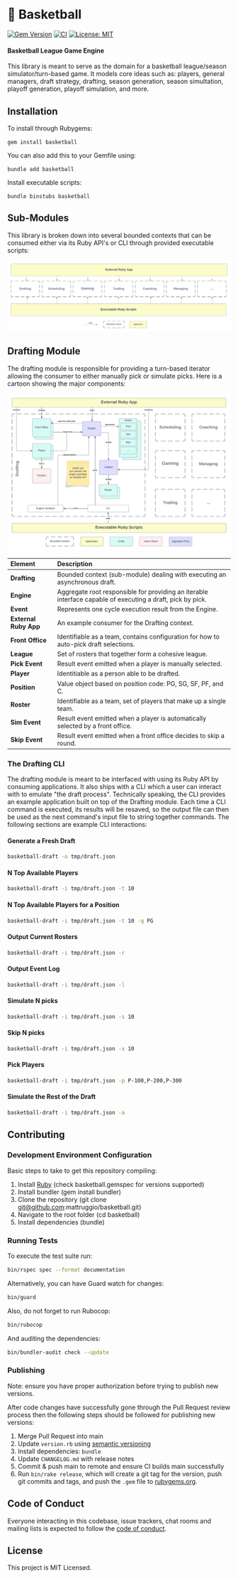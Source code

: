 # :basketball: Basketball

[![Gem Version](https://badge.fury.io/rb/basketball.svg)](https://badge.fury.io/rb/basketball) [![CI](https://github.com/mattruggio/basketball/actions/workflows/ci.yaml/badge.svg)](https://github.com/mattruggio/basketball/actions/workflows/ci.yaml) [![License: MIT](https://img.shields.io/badge/License-MIT-yellow.svg)](https://opensource.org/licenses/MIT)

#### Basketball League Game Engine

This library is meant to serve as the domain for a basketball league/season simulator/turn-based game. It models core ideas such as: players, general managers, draft strategy, drafting, season generation, season simultation, playoff generation, playoff simulation, and more.

## Installation

To install through Rubygems:

````
gem install basketball
````

You can also add this to your Gemfile using:

````
bundle add basketball
````

Install executable scripts:

````
bundle binstubs basketball
````

## Sub-Modules

This library is broken down into several bounded contexts that can be consumed either via its Ruby API's or CLI through provided executable scripts:

![Basketball Architecture - Overview.png](/docs/architecture/overview.png)

## Drafting Module

The drafting module is responsible for providing a turn-based iterator allowing the consumer to either manually pick or simulate picks.  Here is a cartoon showing the major components:

![Basketball Architecture - Drafting.png](/docs/architecture/drafting.png)

Element      | Description
:------------ | :-----------
**Drafting** | Bounded context (sub-module) dealing with executing an asynchronous draft.
**Engine** | Aggregate root responsible for providing an iterable interface capable of executing a draft, pick by pick.
**Event** | Represents one cycle execution result from the Engine.
**External Ruby App** | An example consumer for the Drafting context.
**Front Office** | Identifiable as a team, contains configuration for how to auto-pick draft selections.
**League** | Set of rosters that together form a cohesive league.
**Pick Event** | Result event emitted when a player is manually selected.
**Player** | Identitiable as a person able to be drafted.
**Position** | Value object based on position code: PG, SG, SF, PF, and C.
**Roster** | Identifiable as a team, set of players that make up a single team.
**Sim Event** | Result event emitted when a player is automatically selected by a front office.
**Skip Event** | Result event emitted when a front office decides to skip a round.

### The Drafting CLI

The drafting module is meant to be interfaced with using its Ruby API by consuming applications.  It also ships with a CLI which a user can interact with to emulate "the draft process".  Technically speaking, the CLI provides an example application built on top of the Drafting module.  Each time a CLI command is executed, its results will be resaved, so the output file can then be used as the next command's input file to string together commands.  The following sections are example CLI interactions:

#### Generate a Fresh Draft

```zsh
basketball-draft -o tmp/draft.json
```

#### N Top Available Players

```zsh
basketball-draft -i tmp/draft.json -t 10
```

#### N Top Available Players for a Position

```zsh
basketball-draft -i tmp/draft.json -t 10 -q PG
```

#### Output Current Rosters

```zsh
basketball-draft -i tmp/draft.json -r
```

#### Output Event Log

```zsh
basketball-draft -i tmp/draft.json -l
```

#### Simulate N picks

```zsh
basketball-draft -i tmp/draft.json -s 10
```

#### Skip N picks

```zsh
basketball-draft -i tmp/draft.json -x 10
```

#### Pick Players

```zsh
basketball-draft -i tmp/draft.json -p P-100,P-200,P-300
```

#### Simulate the Rest of the Draft

```zsh
basketball-draft -i tmp/draft.json -a
```

## Contributing

### Development Environment Configuration

Basic steps to take to get this repository compiling:

1. Install [Ruby](https://www.ruby-lang.org/en/documentation/installation/) (check basketball.gemspec for versions supported)
2. Install bundler (gem install bundler)
3. Clone the repository (git clone git@github.com:mattruggio/basketball.git)
4. Navigate to the root folder (cd basketball)
5. Install dependencies (bundle)

### Running Tests

To execute the test suite run:

````zsh
bin/rspec spec --format documentation
````

Alternatively, you can have Guard watch for changes:

````zsh
bin/guard
````

Also, do not forget to run Rubocop:

````zsh
bin/rubocop
````

And auditing the dependencies:

````zsh
bin/bundler-audit check --update
````

### Publishing

Note: ensure you have proper authorization before trying to publish new versions.

After code changes have successfully gone through the Pull Request review process then the following steps should be followed for publishing new versions:

1. Merge Pull Request into main
2. Update `version.rb` using [semantic versioning](https://semver.org/)
3. Install dependencies: `bundle`
4. Update `CHANGELOG.md` with release notes
5. Commit & push main to remote and ensure CI builds main successfully
6. Run `bin/rake release`, which will create a git tag for the version, push git commits and tags, and push the `.gem` file to [rubygems.org](https://rubygems.org).

## Code of Conduct

Everyone interacting in this codebase, issue trackers, chat rooms and mailing lists is expected to follow the [code of conduct](https://github.com/mattruggio/basketball/blob/main/CODE_OF_CONDUCT.md).

## License

This project is MIT Licensed.
